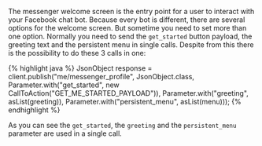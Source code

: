 The messenger welcome screen is the entry point for a user to interact with your Facebook chat bot.
Because every bot is different, there are several options for the welcome screen. But sometime you need to
set more than one option. Normally you need to send the `get_started` button payload, the greeting text and the persistent menu in single calls. Despite from this there is the possibility to do these 3 calls in one:

{% highlight java %}
JsonObject response = client.publish("me/messenger_profile",
     JsonObject.class,
     Parameter.with("get_started", new CallToAction("GET_ME_STARTED_PAYLOAD")),
     Parameter.with("greeting", asList(greeting)),
     Parameter.with("persistent_menu", asList(menu)));
{% endhighlight %} 

As you can see the `get_started`, the `greeting` and the `persistent_menu` parameter are used in a single call.
